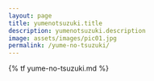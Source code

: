```yaml
---
layout: page
title: yumenotsuzuki.title
description: yumenotsuzuki.description
image: assets/images/pic01.jpg
permalink: /yume-no-tsuzuki/
---
```


{% tf yume-no-tsuzuki.md %}
